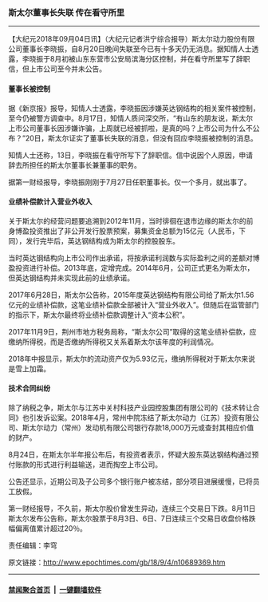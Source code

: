 ### 斯太尔董事长失联 传在看守所里
------------------------

<p>【大纪元2018年09月04日讯】（大纪元记者洪宁综合报导）斯太尔动力股份有限公司董事长李晓振，自8月20日晚间失联至今已有十多天仍无消息。据知情人士透露，李晓振于8月初被山东东营市公安局滨海分区控制，并在看守所里写了辞职信，但上市公司至今并未公告。</p>
<h4>董事长被控制</h4>
<p>据《新京报》报导，知情人士透露，李晓振因涉嫌英达钢结构的相关案件被控制，至今仍被警方调查中。8月17日，知情人质问深交所，“有山东的朋友说，斯太尔上市公司董事长因涉嫌诈骗，上周就已经被抓啦，是真的吗？上市公司为什么不公布？”20日，斯太尔证实了董事长失联的消息，但没有回应李晓振被控制的消息。</p>
<p>知情人士还称，13日，李晓振在看守所写下了辞职信。信中说因个人原因，申请辞去所担任的斯太尔董事长兼董事的职务。</p>
<p>据第一财经报导，李晓振刚刚于7月27日任职董事长。仅一个多月，就出事了。</p>
<h4><strong>业绩补偿款计入营业外收入</strong></h4>
<p>关于斯太尔的经营问题要追溯到2012年11月，当时徘徊在退市边缘的斯太尔的前身博盈投资推出了非公开发行股票预案，募集资金总额为15亿元（人民币，下同），发行完毕后，英达钢结构成为斯太尔的控股股东。</p>
<p>当时英达钢结构向上市公司作出承诺，将按承诺利润数与实际盈利之间的差额对博盈投资进行补偿。2013年底，定增完成。2014年6月，公司正式更名为斯太尔，但英达钢结构并未实现此前的业绩承诺。</p>
<p>2017年6月28日，斯太尔公告称，2015年度英达钢结构有限公司给了斯太尔1.56亿元的业绩补偿款，这笔业绩补偿款全部被计入“营业外收入”。但随后在监管部门的指示下，斯太尔最终将业绩补偿款调整计入“资本公积”。</p>
<p>2017年11月9日，荆州市地方税务局称，“斯太尔公司”取得的这笔业绩补偿款，应缴纳所得税，而是否缴纳所得税又关系着斯太尔该年度的利润情况。</p>
<p>2018年中报显示，斯太尔的流动资产仅为5.93亿元，缴纳所得税对于斯太尔来说是雪上加霜。</p>
<h4>技术合同纠纷</h4>
<p>除了纳税之争，斯太尔与江苏中关村科技产业园控股集团有限公司的《技术转让合同》也引发诉讼案。2018年4月，常州中院冻结了斯太尔动力（江苏）投资有限公司、斯太尔动力（常州）发动机有限公司银行存款18,000万元或查封其相应价值的财产。</p>
<p>8月24日，在斯太尔半年报公布后，有投资者表示，怀疑大股东英达钢结构通过预付账款的形式进行利益输送，进而掏空上市公司。</p>
<p>公告还显示，近期公司及子公司多个银行账户被冻结，部分项目进展缓慢，已将员工放假。</p>
<p>第一财经报导，不久前，斯太尔股价曾发生异动，连续三个交易日下跌。8月11日斯太尔发布公告称，斯太尔股票于8月3日、6日、7日连续三个交易日收盘价格跌幅偏离值累计超过20％。</p>
<p>责任编辑：李穹</p>

原文链接：http://www.epochtimes.com/gb/18/9/4/n10689369.htm


------------------------
#### [禁闻聚合首页](https://github.com/gfw-breaker/banned-news/blob/master/README.md) &nbsp;|&nbsp;  [一键翻墙软件](https://github.com/gfw-breaker/nogfw/blob/master/README.md)